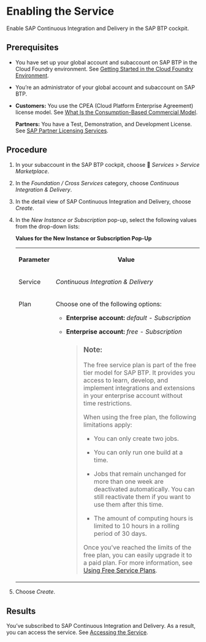 <!-- loioc8ed09df9ebd4556ae2375feac829c24 -->

<link rel="stylesheet" type="text/css" href="css/sap-icons.css"/>

# Enabling the Service

Enable SAP Continuous Integration and Delivery in the SAP BTP cockpit.



<a name="loioc8ed09df9ebd4556ae2375feac829c24__prereq_gbn_5zg_vdb"/>

## Prerequisites

-   You have set up your global account and subaccount on SAP BTP in the Cloud Foundry environment. See [Getting Started in the Cloud Foundry Environment](https://help.sap.com/viewer/65de2977205c403bbc107264b8eccf4b/Cloud/en-US/b328cc89ea14484d9655b8cfb8efb508.html).

-   You’re an administrator of your global account and subaccount on SAP BTP.

-   **Customers:** You use the CPEA \(Cloud Platform Enterprise Agreement\) license model. See [What Is the Consumption-Based Commercial Model](https://help.sap.com/viewer/65de2977205c403bbc107264b8eccf4b/Cloud/en-US/7047eb4a15a84ac7be3c8612179e6d1f.html).

    **Partners:** You have a Test, Demonstration, and Development License. See [SAP Partner Licensing Services](https://partneredge.sap.com/en/partnership/licenses/tdd.html).




<a name="loioc8ed09df9ebd4556ae2375feac829c24__steps_dlx_5n2_sdb"/>

## Procedure

1.  In your subaccount in the SAP BTP cockpit, choose <span class="SAP-icons-V5"></span> *Services* \> *Service Marketplace*.

2.  In the *Foundation / Cross Services* category, choose *Continuous Integration & Delivery*.

3.  In the detail view of SAP Continuous Integration and Delivery, choose *Create*.

4.  In the *New Instance or Subscription* pop-up, select the following values from the drop-down lists:

    **Values for the New Instance or Subscription Pop-Up**


    <table>
    <tr>
    <th valign="top">

    Parameter
    
    </th>
    <th valign="top">

    Value
    
    </th>
    </tr>
    <tr>
    <td valign="top">
    
    Service
    
    </td>
    <td valign="top">
    
    *Continuous Integration & Delivery* 
    
    </td>
    </tr>
    <tr>
    <td valign="top">
    
    Plan
    
    </td>
    <td valign="top">
    
    Choose one of the following options:

    -   **Enterprise account:** *default - Subscription*

    -   **Enterprise account:** *free - Subscription*

        > ### Note:  
        > The free service plan is part of the free tier model for SAP BTP. It provides you access to learn, develop, and implement integrations and extensions in your enterprise account without time restrictions.
        > 
        > When using the free plan, the following limitations apply:
        > 
        > -   You can only create two jobs.
        > 
        > -   You can only run one build at a time.
        > 
        > -   Jobs that remain unchanged for more than one week are deactivated automatically. You can still reactivate them if you want to use them after this time.
        > 
        > -   The amount of computing hours is limited to 10 hours in a rolling period of 30 days.
        > 
        > Once you've reached the limits of the free plan, you can easily upgrade it to a paid plan. For more information, see [Using Free Service Plans](https://help.sap.com/viewer/65de2977205c403bbc107264b8eccf4b/Cloud/en-US/524e1081d8dc4b0f9d055a6bec383ec3.html).



    
    </td>
    </tr>
    </table>
    
5.  Choose *Create*.




<a name="loioc8ed09df9ebd4556ae2375feac829c24__result_ngz_dyf_zkb"/>

## Results

You’ve subscribed to SAP Continuous Integration and Delivery. As a result, you can access the service. See [Accessing the Service](accessing-the-service-9cec395.md).

